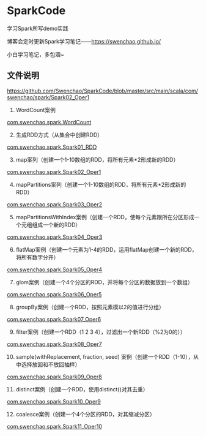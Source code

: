 # SparkCode

学习Spark所写demo实践

博客会定时更新Spark学习笔记——https://swenchao.github.io/ 

小白学习笔记，多包涵~

## 文件说明

https://github.com/Swenchao/SparkCode/blob/master/src/main/scala/com/swenchao/spark/Spark02_Oper1

1. WordCount案例

[com.swenchao.spark.WordCount](https://github.com/Swenchao/SparkCode/blob/master/src/main/scala/com/swenchao/spark/WordCount.scala)

2. 生成RDD方式（从集合中创建RDD）

[com.swenchao.spark.Spark01_RDD](https://github.com/Swenchao/SparkCode/blob/master/src/main/scala/com/swenchao/spark/Spark01_RDD.scala)

3. map案列（创建一个1-10数组的RDD，将所有元素*2形成新的RDD）

[com.swenchao.spark.Spark02_Oper1](https://github.com/Swenchao/SparkCode/blob/master/src/main/scala/com/swenchao/spark/Spark02_Oper1)

4. mapPartitions案列（创建一个1-10数组的RDD，将所有元素*2形成新的RDD）

[com.swenchao.spark.Spark03_Oper2](https://github.com/Swenchao/SparkCode/blob/master/src/main/scala/com/swenchao/spark/Spark03_Oper2)

5. mapPartitionsWithIndex案例（创建一个RDD，使每个元素跟所在分区形成一个元组组成一个新的RDD）

[com.swenchao.spark.Spark04_Oper3](https://github.com/Swenchao/SparkCode/blob/master/src/main/scala/com/swenchao/spark/Spark04_Oper3)

6. flatMap案例（创建一个元素为1-4的RDD，运用flatMap创建一个新的RDD，将所有数字分开）

[com.swenchao.spark.Spark05_Oper4](https://github.com/Swenchao/SparkCode/blob/master/src/main/scala/com/swenchao/spark/Spark05_Oper4)

7. glom案例（创建一个4个分区的RDD，并将每个分区的数据放到一个数组）

[com.swenchao.spark.Spark06_Oper5](https://github.com/Swenchao/SparkCode/blob/master/src/main/scala/com/swenchao/spark/Spark06_Oper5)

8. groupBy案例（创建一个RDD，按照元素模以2的值进行分组）

[com.swenchao.spark.Spark07_Oper6](https://github.com/Swenchao/SparkCode/blob/master/src/main/scala/com/swenchao/spark/Spark07_Oper6)

9. filter案例（创建一个RDD（1 2 3 4），过滤出一个新RDD（%2为0的））

[com.swenchao.spark.Spark08_Oper7](https://github.com/Swenchao/SparkCode/blob/master/src/main/scala/com/swenchao/spark/Spark08_Oper7)

10. sample(withReplacement, fraction, seed) 案例（创建一个RDD（1-10），从中选择放回和不放回抽样）

[com.swenchao.spark.Spark09_Oper8](https://github.com/Swenchao/SparkCode/blob/master/src/main/scala/com/swenchao/spark/Spark09_Oper8)

11. distinct案例（创建一个RDD，使用distinct()对其去重）

[com.swenchao.spark.Spark10_Oper9](https://github.com/Swenchao/SparkCode/blob/master/src/main/scala/com/swenchao/spark/Spark10_Oper9)

12. coalesce案例（创建一个4个分区的RDD，对其缩减分区）

[com.swenchao.spark.Spark11_Oper10](https://github.com/Swenchao/SparkCode/blob/master/src/main/scala/com/swenchao/spark/Spark11_Oper10)

